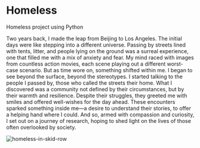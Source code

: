 # Homeless
Homeless project using Python

Two years back, I made the leap from Beijing to Los Angeles. The initial days were like stepping into a different universe. Passing by streets lined with tents, litter, and people lying on the ground was a surreal experience, one that filled me with a mix of anxiety and fear. My mind raced with images from countless action movies, each scene playing out a different worst-case scenario. But as time wore on, something shifted within me. I began to see beyond the surface, beyond the stereotypes. I started talking to the people I passed by, those who called the streets their home. What I discovered was a community not defined by their circumstances, but by their warmth and resilience. Despite their struggles, they greeted me with smiles and offered well-wishes for the day ahead. These encounters sparked something inside me—a desire to understand their stories, to offer a helping hand where I could. And so, armed with compassion and curiosity, I set out on a journey of research, hoping to shed light on the lives of those often overlooked by society.

![homeless-in-skid-row](https://github.com/EmilyGU810/Homeless/assets/130021542/e5f77de2-9ac1-49a9-96a1-bbe293de44b3)
